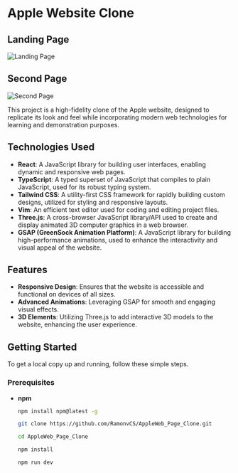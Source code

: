 # Apple Website Clone

## Landing Page
![Landing Page](./images/LandingPage.png)

## Second Page
![Second Page](./images/SecondPage.png)

This project is a high-fidelity clone of the Apple website, designed to replicate its look and feel while incorporating modern web technologies for learning and demonstration purposes.

## Technologies Used
- **React**: A JavaScript library for building user interfaces, enabling dynamic and responsive web pages.
- **TypeScript**: A typed superset of JavaScript that compiles to plain JavaScript, used for its robust typing system.
- **Tailwind CSS**: A utility-first CSS framework for rapidly building custom designs, utilized for styling and responsive layouts.
- **Vim**: An efficient text editor used for coding and editing project files.
- **Three.js**: A cross-browser JavaScript library/API used to create and display animated 3D computer graphics in a web browser.
- **GSAP (GreenSock Animation Platform)**: A JavaScript library for building high-performance animations, used to enhance the interactivity and visual appeal of the website.

## Features
- **Responsive Design**: Ensures that the website is accessible and functional on devices of all sizes.
- **Advanced Animations**: Leveraging GSAP for smooth and engaging visual effects.
- **3D Elements**: Utilizing Three.js to add interactive 3D models to the website, enhancing the user experience.

## Getting Started
To get a local copy up and running, follow these simple steps.

### Prerequisites
- **npm**
  ```sh
  npm install npm@latest -g

  git clone https://github.com/RamonvCS/AppleWeb_Page_Clone.git
  
  cd AppleWeb_Page_Clone

  npm install

  npm run dev


